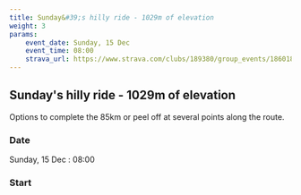 ```yaml
---
title: Sunday&#39;s hilly ride - 1029m of elevation
weight: 3
params:
    event_date: Sunday, 15 Dec
    event_time: 08:00
    strava_url: https://www.strava.com/clubs/189380/group_events/1860180
---
```


## Sunday&#39;s hilly ride - 1029m of elevation 

Options to complete the 85km or peel off at several points along the route.

### Date

Sunday, 15 Dec : 08:00

### Start




